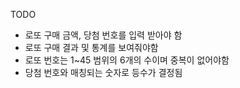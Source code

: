 TODO
- 로또 구매 금액, 당첨 번호를 입력 받아야 함
- 로또 구매 결과 및 통계를 보여줘야함
- 로또 번호는 1~45 범위의 6개의 수이며 중복이 없어야함
- 당첨 번호와 매칭되는 숫자로 등수가 결정됨